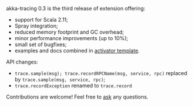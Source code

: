 akka-tracing 0.3 is the third release of extension offering:

* support for Scala 2.11;
* Spray integration;
* reduced memory footprint and GC overhead;
* minor performance improvements (up to 10%);
* small set of bugfixes;
* examples and docs combined in [activator template](https://github.com/levkhomich/activator-akka-tracing).

API changes:

* `trace.sample(msg); trace.recordRPCName(msg, service, rpc)` replaced by `trace.sample(msg, service, rpc)`;
* `trace.recordException` renamed to `trace.record`

Contributions are welcome! Feel free to [ask](https://twitter.com/levkhomich) any questions.
